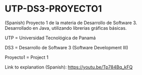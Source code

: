 # UTP-DS3-PROYECTO1
(Spanish) Proyecto 1 de la materia de Desarrollo de Software 3. Desarrollado en Java, utilizando librerias gráficas básicas.

UTP = Universidad Tecnológica de Panamá

DS3 = Desarrollo de Software 3 (Software Development III)

Proyecto1 = Project 1


Link to explanation (Spanish): https://youtu.be/Tp784Bq_kFQ
